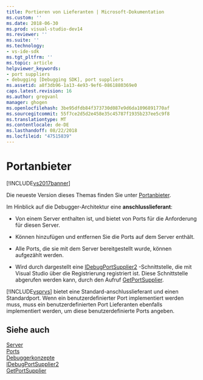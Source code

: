 ```yaml
---
title: Portieren von Lieferanten | Microsoft-Dokumentation
ms.custom: ''
ms.date: 2018-06-30
ms.prod: visual-studio-dev14
ms.reviewer: ''
ms.suite: ''
ms.technology:
- vs-ide-sdk
ms.tgt_pltfrm: ''
ms.topic: article
helpviewer_keywords:
- port suppliers
- debugging [Debugging SDK], port suppliers
ms.assetid: a8f3db96-1a13-4e93-9ef6-0861880369e0
caps.latest.revision: 16
ms.author: gregvanl
manager: ghogen
ms.openlocfilehash: 3be95dfdb84f373730d087e9d6da1096891770af
ms.sourcegitcommit: 55f7ce2d5d2e458e35c45787f1935b237ee5c9f8
ms.translationtype: MT
ms.contentlocale: de-DE
ms.lasthandoff: 08/22/2018
ms.locfileid: "47515839"
---
```

# <a name="port-suppliers"></a>Portanbieter
[!INCLUDE[vs2017banner](../../includes/vs2017banner.md)]

Die neueste Version dieses Themas finden Sie unter [Portanbieter](https://docs.microsoft.com/visualstudio/extensibility/debugger/port-suppliers).  
  
Im Hinblick auf die Debugger-Architektur eine **anschlusslieferant**:  
  
-   Von einem Server enthalten ist, und bietet von Ports für die Anforderung für diesen Server.  
  
-   Können hinzufügen und entfernen Sie die Ports auf dem Server enthält.  
  
-   Alle Ports, die sie mit dem Server bereitgestellt wurde, können aufgezählt werden.  
  
-   Wird durch dargestellt eine [IDebugPortSupplier2](../../extensibility/debugger/reference/idebugportsupplier2.md) -Schnittstelle, die mit Visual Studio über die Registrierung registriert ist. Diese Schnittstelle abgerufen werden kann, durch den Aufruf [GetPortSupplier](../../extensibility/debugger/reference/idebugcoreserver2-getportsupplier.md).  
  
 [!INCLUDE[vsprvs](../../includes/vsprvs-md.md)] bietet eine Standard-anschlusslieferant und einen Standardport. Wenn ein benutzerdefinierter Port implementiert werden muss, muss ein benutzerdefinierten Port Lieferanten ebenfalls implementiert werden, um diese benutzerdefinierte Ports angeben.  
  
## <a name="see-also"></a>Siehe auch  
 [Server](../../extensibility/debugger/servers-visual-studio-sdk.md)   
 [Ports](../../extensibility/debugger/ports.md)   
 [Debuggerkonzepte](../../extensibility/debugger/debugger-concepts.md)   
 [IDebugPortSupplier2](../../extensibility/debugger/reference/idebugportsupplier2.md)   
 [GetPortSupplier](../../extensibility/debugger/reference/idebugcoreserver2-getportsupplier.md)

